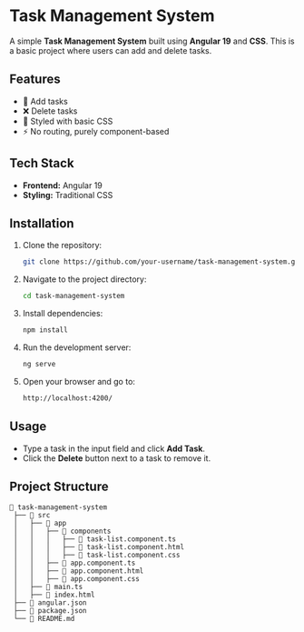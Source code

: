 # Task Management System

A simple **Task Management System** built using **Angular 19** and **CSS**. This is a basic project where users can add and delete tasks.

## Features
- 📝 Add tasks
- ❌ Delete tasks
- 🎨 Styled with basic CSS
- ⚡ No routing, purely component-based

## Tech Stack
- **Frontend:** Angular 19
- **Styling:** Traditional CSS

## Installation

1. Clone the repository:
   ```sh
   git clone https://github.com/your-username/task-management-system.git
   ```

2. Navigate to the project directory:
   ```sh
   cd task-management-system
   ```

3. Install dependencies:
   ```sh
   npm install
   ```

4. Run the development server:
   ```sh
   ng serve
   ```

5. Open your browser and go to:
   ```sh
   http://localhost:4200/
   ```

## Usage
- Type a task in the input field and click **Add Task**.
- Click the **Delete** button next to a task to remove it.

## Project Structure
```
📂 task-management-system
 ├── 📂 src
 │   ├── 📂 app
 │   │   ├── 📂 components
 │   │   │   ├── 📜 task-list.component.ts
 │   │   │   ├── 📜 task-list.component.html
 │   │   │   ├── 📜 task-list.component.css
 │   │   ├── 📜 app.component.ts
 │   │   ├── 📜 app.component.html
 │   │   ├── 📜 app.component.css
 │   ├── 📜 main.ts
 │   ├── 📜 index.html
 ├── 📜 angular.json
 ├── 📜 package.json
 └── 📜 README.md
```

